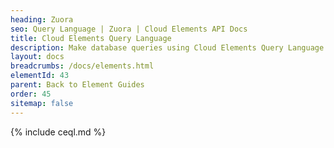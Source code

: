 ```yaml
---
heading: Zuora
seo: Query Language | Zuora | Cloud Elements API Docs
title: Cloud Elements Query Language
description: Make database queries using Cloud Elements Query Language.
layout: docs
breadcrumbs: /docs/elements.html
elementId: 43
parent: Back to Element Guides
order: 45
sitemap: false
---
```


{% include ceql.md %}
